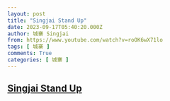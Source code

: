 ```yaml
---
layout: post
title: "Singjai Stand Up"
date: 2023-09-17T05:40:20.000Z
author: 城寨 Singjai
from: https://www.youtube.com/watch?v=roOK6wX71lo
tags: [ 城寨 ]
comments: True
categories: [ 城寨 ]
---
```

<!--1694929220000-->
[Singjai Stand Up](https://www.youtube.com/watch?v=roOK6wX71lo)
------

<div>

</div>
